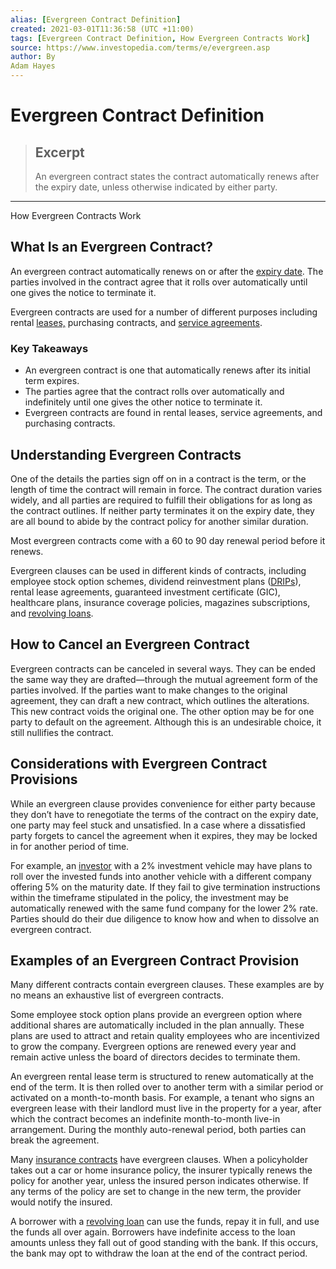 ```yaml
---
alias: [Evergreen Contract Definition]
created: 2021-03-01T11:36:58 (UTC +11:00)
tags: [Evergreen Contract Definition, How Evergreen Contracts Work]
source: https://www.investopedia.com/terms/e/evergreen.asp
author: By
Adam Hayes
---
```


# Evergreen Contract Definition

> ## Excerpt
> An evergreen contract states the contract automatically renews after the expiry date, unless otherwise indicated by either party.

---

How Evergreen Contracts Work
## What Is an Evergreen Contract?

An evergreen contract automatically renews on or after the [expiry date](https://www.investopedia.com/terms/e/expiration-date.asp). The parties involved in the contract agree that it rolls over automatically until one gives the notice to terminate it.

Evergreen contracts are used for a number of different purposes including rental [leases,](https://www.investopedia.com/terms/l/lease.asp) purchasing contracts, and [service agreements](https://www.investopedia.com/articles/pf/08/credit-card-terms-changes.asp).

### Key Takeaways

-   An evergreen contract is one that automatically renews after its initial term expires.
-   The parties agree that the contract rolls over automatically and indefinitely until one gives the other notice to terminate it.
-   Evergreen contracts are found in rental leases, service agreements, and purchasing contracts.

## Understanding Evergreen Contracts

One of the details the parties sign off on in a contract is the term, or the length of time the contract will remain in force. The contract duration varies widely, and all parties are required to fulfill their obligations for as long as the contract outlines. If neither party terminates it on the expiry date, they are all bound to abide by the contract policy for another similar duration.

Most evergreen contracts come with a 60 to 90 day renewal period before it renews.

Evergreen clauses can be used in different kinds of contracts, including employee stock option schemes, dividend reinvestment plans ([DRIPs](https://www.investopedia.com/terms/d/dividendreinvestmentplan.asp)), rental lease agreements, guaranteed investment certificate (GIC), healthcare plans, insurance coverage policies, magazines subscriptions, and [revolving loans](https://www.investopedia.com/terms/g/gic.asp).

## How to Cancel an Evergreen Contract

Evergreen contracts can be canceled in several ways. They can be ended the same way they are drafted—through the mutual agreement form of the parties involved. If the parties want to make changes to the original agreement, they can draft a new contract, which outlines the alterations. This new contract voids the original one. The other option may be for one party to default on the agreement. Although this is an undesirable choice, it still nullifies the contract.

## Considerations with Evergreen Contract Provisions

While an evergreen clause provides convenience for either party because they don’t have to renegotiate the terms of the contract on the expiry date, one party may feel stuck and unsatisfied. In a case where a dissatisfied party forgets to cancel the agreement when it expires, they may be locked in for another period of time.

For example, an [investor](https://www.investopedia.com/terms/i/investor.asp) with a 2% investment vehicle may have plans to roll over the invested funds into another vehicle with a different company offering 5% on the maturity date. If they fail to give termination instructions within the timeframe stipulated in the policy, the investment may be automatically renewed with the same fund company for the lower 2% rate. Parties should do their due diligence to know how and when to dissolve an evergreen contract.

## Examples of an Evergreen Contract Provision

Many different contracts contain evergreen clauses. These examples are by no means an exhaustive list of evergreen contracts.

Some employee stock option plans provide an evergreen option where additional shares are automatically included in the plan annually. These plans are used to attract and retain quality employees who are incentivized to grow the company. Evergreen options are renewed every year and remain active unless the board of directors decides to terminate them.

An evergreen rental lease term is structured to renew automatically at the end of the term. It is then rolled over to another term with a similar period or activated on a month-to-month basis. For example, a tenant who signs an evergreen lease with their landlord must live in the property for a year, after which the contract becomes an indefinite month-to-month live-in arrangement. During the monthly auto-renewal period, both parties can break the agreement. 

Many [insurance contracts](https://www.investopedia.com/articles/pf/06/insurancecontracts.asp) have evergreen clauses. When a policyholder takes out a car or home insurance policy, the insurer typically renews the policy for another year, unless the insured person indicates otherwise. If any terms of the policy are set to change in the new term, the provider would notify the insured.

A borrower with a [revolving loan](https://www.investopedia.com/ask/answers/110614/what-are-differences-between-revolving-credit-and-line-credit.asp) can use the funds, repay it in full, and use the funds all over again. Borrowers have indefinite access to the loan amounts unless they fall out of good standing with the bank. If this occurs, the bank may opt to withdraw the loan at the end of the contract period.
